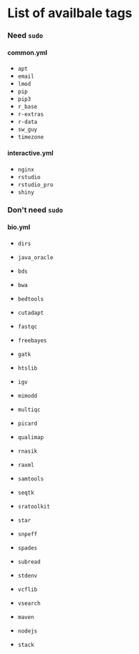# List of availbale tags

### Need `sudo`

#### common.yml

- `apt`
- `email`
- `lmod`
- `pip`
- `pip3`
- `r_base`
- `r-extras`
- `r-data`
- `sw_guy`
- `timezone`

#### interactive.yml

- `nginx`
- `rstudio`
- `rstudio_pro`
- `shiny`

### Don't need `sudo`

#### bio.yml

- `dirs`
- `java_oracle`

- `bds`
- `bwa`
- `bedtools`
- `cutadapt`
- `fastqc`
- `freebayes`
- `gatk`
- `htslib`
- `igv`
- `mimodd`
- `multiqc`
- `picard`
- `qualimap`
- `rnasik`
- `raxml`
- `samtools`
- `seqtk`
- `sratoolkit`
- `star`
- `snpeff`
- `spades`
- `subread`
- `stdenv`
- `vcflib`
- `vsearch`

- `maven`
- `nodejs`
- `stack`
